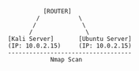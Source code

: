                                 [ROUTER]
                              /           \
                             /             \
                            /               \
                      [Kali Server]       [Ubuntu Server]
                      (IP: 10.0.2.15)     (IP: 10.0.2.15)
                      -----------------------------------
                                  Nmap Scan

